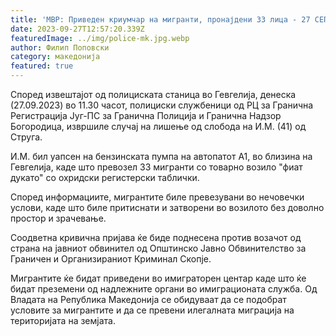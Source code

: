 ```yaml
---
title: 'МВР: Приведен криумчар на мигранти, пронајдени 33 лица - 27 СЕПТЕМВРИ 2023'
date: 2023-09-27T12:57:20.339Z
featuredImage: ../img/police-mk.jpg.webp
author: Филип Поповски
category: македонија
featured: true
---
```

Според извештајот од полициската станица во Гевгелија, денеска (27.09.2023) во 11.30 часот, полициски службеници од РЦ за Гранична Регистрација Југ-ПС за Гранична Полиција и Гранична Надзор Богородица, извршиле случај на лишење од слобода на И.М. (41) од Струга.

И.М. бил уапсен на бензинската пумпа на автопатот А1, во близина на Гевгелија, каде што превозел 33 мигранти со товарно возило "фиат дукато" со охридски регистерски таблички. 

Според информациите, мигрантите биле превезувани во нечовечки услови, каде што биле притиснати и затворени во возилото без доволно простор и зрачевање. 

Соодветна кривична пријава ќе биде поднесена против возачот од страна на јавниот обвинител од Општинско Јавно Обвинителство за Граничен и Организираниот Криминал Скопје.

Мигрантите ќе бидат приведени во имиграторен центар каде што ќе бидат преземени од надлежните органи во имиграционата служба. Од Владата на Република Македонија се обидуваат да се подобрат условите за мигрантите и да се превени илегалната миграција на територијата на земјата.
